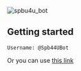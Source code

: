 ![spbu4u_bot](https://pp.userapi.com/c841523/v841523334/1eb9b/XyqYe7KAy8M.jpg "Spbu4UBot")

## Getting started

```Username: @Spb44UBot```

Or you can use [this link](https://t.me/Spbu4UBot)
